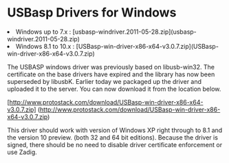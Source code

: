 <h1>USBasp Drivers for Windows</h1>
<li>Windows up to 7.x : [usbasp-windriver.2011-05-28.zip](usbasp-windriver.2011-05-28.zip)</li>
<li>Windows 8.1 to 10.x : [USBasp-win-driver-x86-x64-v3.0.7.zip](USBasp-win-driver-x86-x64-v3.0.7.zip)</li>

The USBASP windows driver was previously based on libusb-win32. The certificate on the base drivers have expired and the library has now been superseded by libusbK. Earlier today we packaged up the driver and uploaded it to the server. You can now download it from the location below.

 [http://www.protostack.com/download/USBasp-win-driver-x86-x64-v3.0.7.zip] (http://www.protostack.com/download/USBasp-win-driver-x86-x64-v3.0.7.zip)
 
This driver should work with version of Windows XP right through to 8.1 and the version 10 preview. (both 32 and 64 bit editions). Because the driver is signed, there should be no need to disable driver certificate enforcement or use Zadig.
